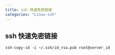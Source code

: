 ```yaml
---
title: ssh 快速免密链接
categories: "Linux-ssh"
---
```



## ssh 快速免密链接

```
ssh-copy-id -i ~/.ssh/id_rsa.pub root@server_id
```
